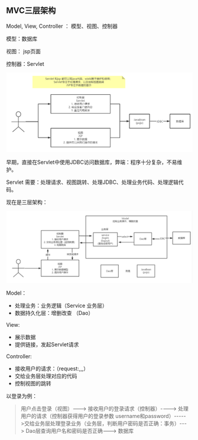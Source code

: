 ## MVC三层架构

Model, View, Controller   ： 模型、视图、控制器

模型：数据库

视图： jsp页面

控制器：Servlet

  <img src="imgs/image-20210415185958452.png" alt="image-20210415185958452" style="zoom: 80%;" />

早期，直接在Servlet中使用JDBC访问数据库，弊端：程序十分复杂，不易维护。

Servlet 需要：处理请求、视图跳转、处理JDBC、处理业务代码、处理逻辑代码。

现在是三层架构：

<img src="imgs/image-20210415191304597.png" alt="image-20210415191304597" style="zoom:80%;" />

Model：

* 处理业务：业务逻辑（Service 业务层）
* 数据持久化层：增删改查 （Dao）

View:

* 展示数据
* 提供链接，发起Servlet请求

Controller:

* 接收用户的请求：（request:,,,）
* 交给业务层处理对应的代码
* 控制视图的跳转

以登录为例：

>用户点击登录（视图）---> 接收用户的登录请求（控制器）----> 处理用户的请求（控制器获得用户的登录参数 username和password）----->交给业务层处理登录业务（业务层，判断用户密码是否正确：事务）---> Dao层查询用户名和密码是否正确---> 数据库

